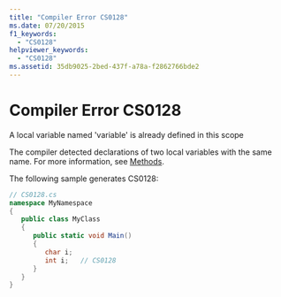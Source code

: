 ```yaml
---
title: "Compiler Error CS0128"
ms.date: 07/20/2015
f1_keywords: 
  - "CS0128"
helpviewer_keywords: 
  - "CS0128"
ms.assetid: 35db9025-2bed-437f-a78a-f2862766bde2
---
```

# Compiler Error CS0128
A local variable named 'variable' is already defined in this scope  
  
 The compiler detected declarations of two local variables with the same name. For more information, see [Methods](../../csharp/programming-guide/classes-and-structs/methods.md).  
  
 The following sample generates CS0128:  
  
```csharp  
// CS0128.cs  
namespace MyNamespace  
{  
   public class MyClass  
   {  
      public static void Main()  
      {  
         char i;  
         int i;   // CS0128  
      }  
   }  
}  
```
